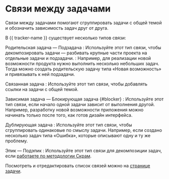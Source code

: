 # Связи между задачами

Связи между задачами помогают сгруппировать задачи с общей темой и обозначить зависимость задач друг от друга.

В {{ tracker-name }} существует несколько типов связи:

Родительская задача — Подзадача
:   Используйте этот тип связи, чтобы декомпозировать задачи — разбивать крупные части проекта на отдельные задачи и подзадачи.
:   Например, для реализации новой возможности продукта нужно выполнить несколько небольших задач. Тогда можно создать родительскую задачу типа «Новая возможность» и привязывать к ней подзадачи.

Связанная задача
:   Используйте этот тип связи, чтобы добавлять ссылки на задачи с общей темой.

Зависимая задача — Блокирующая задача {#blocker}
:   Используйте этот тип связи, если начало одной задачи зависит от выполнения другой. Например, разработку новой возможности приложения можно начинать только после того, как готов дизайн интерфейса.

Дублирующая задача
:   Используйте этот тип связи, чтобы сгруппировать одинаковые по смыслу задачи. Например, если создано несколько задач типа «Ошибка», которые описывают одну и ту же проблему.

Эпик — Подэпик
:   Используйте этот тип связи для декомпозиции задач, если [работаете по методологии Скрам](../manager/create-agile-sprint.md#section_vj5_4f5_zfb).

Посмотреть и отредактировать список связей можно на [странице задачи](ticket-links.md).

